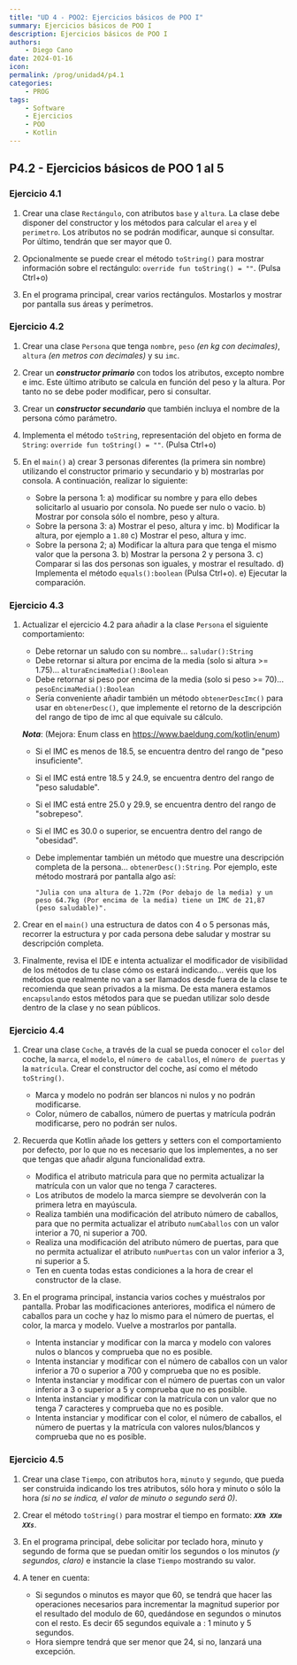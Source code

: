 ```yaml
---
title: "UD 4 - POO2: Ejercicios básicos de POO I"
summary: Ejercicios básicos de POO I
description: Ejercicios básicos de POO I
authors:
    - Diego Cano
date: 2024-01-16
icon: 
permalink: /prog/unidad4/p4.1
categories:
    - PROG
tags:
    - Software
    - Ejercicios
    - POO
    - Kotlin
---
```

## P4.2 - Ejercicios básicos de POO 1 al 5

### **Ejercicio 4.1**

   1. Crear una clase `Rectángulo`, con atributos `base` y `altura`. La clase debe disponer del constructor y los métodos para calcular el `area` y el `perimetro`. Los atributos no se podrán modificar, aunque si consultar. Por último, tendrán que ser mayor que 0.

   2. Opcionalmente se puede crear el método `toString()` para mostrar información sobre el rectángulo: `override fun toString() = ""`. (Pulsa Ctrl+o)

   3. En el programa principal, crear varios rectángulos. Mostarlos y mostrar por pantalla sus áreas y perímetros.

### **Ejercicio 4.2**

   1. Crear una clase `Persona` que tenga `nombre`, `peso` *(en kg con decimales)*, `altura` *(en metros con decimales)* y su `imc`.
   
   2. Crear un ***constructor primario*** con todos los atributos, excepto nombre e imc. Este último atributo se calcula en función del peso y la altura. Por tanto no se debe poder modificar, pero si consultar.  
   
   3. Crear un ***constructor secundario*** que también incluya el nombre de la persona cómo parámetro.

   4. Implementa el método `toString`, representación del objeto en forma de `String`:  `override fun toString() = ""`. (Pulsa Ctrl+o)

   5. En el `main()` a) crear 3 personas diferentes (la primera sin nombre) utilizando el constructor primario y secundario y b) mostrarlas por consola. A continuación, realizar lo siguiente:   
   
      * Sobre la persona 1: a) modificar su nombre y para ello debes solicitarlo al usuario por consola. No puede ser nulo o vacio. b) Mostrar por consola sólo el nombre, peso y altura.
      * Sobre la persona 3: a) Mostrar el peso, altura y imc. b) Modificar la altura, por ejemplo a `1.80` c) Mostrar el peso, altura y imc.
      * Sobre la persona 2; a) Modificar la altura para que tenga el mismo valor que la persona 3. b) Mostrar la persona 2 y persona 3. c) Comparar si las dos personas son iguales, y mostrar el resultado. d) Implementa el método `equals():boolean` (Pulsa Ctrl+o). e) Ejecutar la comparación.
      

### **Ejercicio 4.3**

   1. Actualizar el ejercicio 4.2 para añadir a la clase `Persona` el siguiente comportamiento:

      * Debe retornar un saludo con su nombre... `saludar():String`
      * Debe retornar si altura por encima de la media (solo si altura >= 1.75)... `alturaEncimaMedia():Boolean`
      * Debe retornar si peso por encima de la media (solo si peso >= 70)... `pesoEncimaMedia():Boolean`
      * Sería conveniente añadir también un método `obtenerDescImc()` para usar en `obtenerDesc()`, que implemente el retorno de la descripción del rango de tipo de imc al que equivale su cálculo. 

      ***Nota***: (Mejora: Enum class en https://www.baeldung.com/kotlin/enum)
         * Si el IMC es menos de 18.5, se encuentra dentro del rango de "peso insuficiente". 
         * Si el IMC está entre 18.5 y 24.9, se encuentra dentro del rango de "peso saludable". 
         * Si el IMC está entre 25.0 y 29.9, se encuentra dentro del rango de "sobrepeso". 
         * Si el IMC es 30.0 o superior, se encuentra dentro del rango de "obesidad".

      * Debe implementar también un método que muestre una descripción completa de la persona... `obtenerDesc():String`. Por ejemplo, este método mostrará por pantalla algo así:

         ```
         "Julia con una altura de 1.72m (Por debajo de la media) y un peso 64.7kg (Por encima de la media) tiene un IMC de 21,87 (peso saludable)". 
         ```
   2. Crear en el `main()` una estructura de datos con 4 o 5 personas más, recorrer la estructura y por cada persona debe saludar y mostrar su descripción completa.

   3. Finalmente, revisa el IDE e intenta actualizar el modificador de visibilidad de los métodos de tu clase cómo os estará indicando... 
   veréis que los métodos que realmente no van a ser llamados desde fuera de la clase te recomienda que sean privados a la misma. 
   De esta manera estamos `encapsulando` estos métodos para que se puedan utilizar solo desde dentro de la clase y no sean públicos.

### **Ejercicio 4.4**

   1. Crear una clase `Coche`, a través de la cual se pueda conocer el `color` del coche, la `marca`, el `modelo`, el `número de caballos`, el `número de puertas` y la `matrícula`. Crear el constructor del coche, así como el método `toString()`. 
 
      * Marca y modelo no podrán ser blancos ni nulos y no podrán modificarse.
      * Color, número de caballos, número de puertas y matrícula podrán modificarse, pero no podrán ser nulos.

   2. Recuerda que Kotlin añade los getters y setters con el comportamiento por defecto, por lo que no es necesario que los implementes, a no ser que tengas que añadir alguna funcionalidad extra.

      * Modifica el atributo matricula para que no permita actualizar la matrícula con un valor que no tenga 7 caracteres.
      * Los atributos de modelo la marca siempre se devolverán con la primera letra en mayúscula. 
      * Realiza también una modificación del atributo número de caballos, para que no permita actualizar el atributo `numCaballos` con un valor interior a 70, ni superior a 700.
      * Realiza una modificación del atributo número de puertas, para que no permita actualizar el atributo `numPuertas` con un valor inferior a 3, ni superior a 5.
      * Ten en cuenta todas estas condiciones a la hora de crear el constructor de la clase.
   
   3. En el programa principal, instancia varios coches y muéstralos por pantalla. Probar las modificaciones anteriores, modifica el número de caballos para un coche y haz lo mismo para el número de puertas, el color, la marca y modelo. Vuelve a mostrarlos por pantalla. 

      * Intenta instanciar y modificar con la marca y modelo con valores nulos o blancos y comprueba que no es posible.
      * Intenta instanciar y modificar con el número de caballos con un valor inferior a 70 o superior a 700 y comprueba que no es posible.
      * Intenta instanciar y modificar con el número de puertas con un valor inferior a 3 o superior a 5 y comprueba que no es posible.
      * Intenta instanciar y modificar con la matrícula con un valor que no tenga 7 caracteres y comprueba que no es posible.
      * Intenta instanciar y modificar con el color, el número de caballos, el número de puertas y la matrícula con valores nulos/blancos y comprueba que no es posible.
      


### **Ejercicio 4.5**

   1. Crear una clase `Tiempo`, con atributos `hora`, `minuto` y `segundo`, que pueda ser construida indicando los tres atributos, sólo hora y minuto o sólo la hora *(si no se indica, el valor de minuto o segundo será 0)*. 

   2. Crear el método `toString()` para mostrar el tiempo en formato: ***`XXh XXm XXs`***.

   3. En el programa principal, debe solicitar por teclado hora, minuto y segundo de forma que se puedan omitir los segundos o los minutos *(y segundos, claro)* e instancie la clase `Tiempo` mostrando su valor.

   4. A tener en cuenta:  

      * Si segundos o minutos es mayor que 60, se tendrá que hacer las operaciones necesarios para incrementar la magnitud superior por el resultado del modulo de 60, quedándose en segundos o minutos con el resto. Es decir 65 segundos equivale a : 1 minuto y 5 segundos.
      * Hora siempre tendrá que ser menor que 24, si no, lanzará una excepción. 
